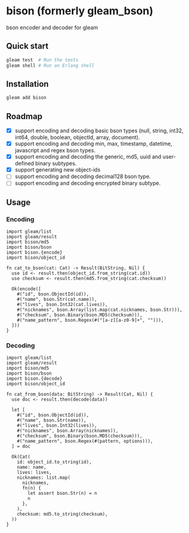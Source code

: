 # bison (formerly gleam_bson)

bson encoder and decoder for gleam

## Quick start

```sh
gleam test  # Run the tests
gleam shell # Run an Erlang shell
```

## Installation

```sh
gleam add bison
```

## Roadmap

- [x] support encoding and decoding basic bson types (null, string, int32, int64, double, boolean, objectId, array, document).
- [x] support encoding and decoding min, max, timestamp, datetime, javascript and regex bson types.
- [x] support encoding and decoding the generic, md5, uuid and user-defined binary subtypes.
- [x] support generating new object-ids
- [ ] support encoding and decoding decimal128 bson type.
- [ ] support encoding and decoding encrypted binary subtype.

## Usage

### Encoding

```gleam
import gleam/list
import gleam/result
import bison/md5
import bison/bson
import bison.{encode}
import bison/object_id

fn cat_to_bson(cat: Cat) -> Result(BitString, Nil) {
  use id <- result.then(object_id.from_string(cat.id))
  use checksum <- result.then(md5.from_string(cat.checksum))

  Ok(encode([
    #("id", bson.ObjectId(id)),
    #("name", bson.Str(cat.name)),
    #("lives", bson.Int32(cat.lives)),
    #("nicknames", bson.Array(list.map(cat.nicknames, bson.Str))),
    #("checksum", bson.Binary(bson.MD5(checksum))),
    #("name_pattern", bson.Regex(#("[a-z][a-z0-9]+", ""))),
  ]))
}
```

### Decoding

```gleam
import gleam/list
import gleam/result
import bison/md5
import bison/bson
import bison.{decode}
import bison/object_id

fn cat_from_bson(data: BitString) -> Result(Cat, Nil) {
  use doc <- result.then(decode(data))

  let [
    #("id", bson.ObjectId(id)),
    #("name", bson.Str(name)),
    #("lives", bson.Int32(lives)),
    #("nicknames", bson.Array(nicknames)),
    #("checksum", bson.Binary(bson.MD5(checksum))),
    #("name_pattern", bson.Regex(#(pattern, options))),
  ] = doc

  Ok(Cat(
    id: object_id.to_string(id),
    name: name,
    lives: lives,
    nicknames: list.map(
      nicknames,
      fn(n) {
        let assert bson.Str(n) = n
        n
      },
    ),
    checksum: md5.to_string(checksum),
  ))
}
```
